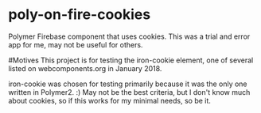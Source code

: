 # poly-on-fire-cookies
Polymer Firebase component that uses cookies. This was a trial and error app for me, may not be useful for others.

#Motives
This project is for testing the iron-cookie element, one of several listed
on webcomponents.org in January 2018.

iron-cookie was chosen for testing primarily because it was the only one written in Polymer2. :) May not be the best criteria, but I don't know much about cookies, so if this works for my minimal needs, so be it.
